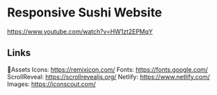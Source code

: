 # Responsive Sushi Website

https://www.youtube.com/watch?v=HW1zt2EPMqY

## Links

📂Assets
Icons: https://remixicon.com/
Fonts: https://fonts.google.com/
ScrollReveal: https://scrollrevealjs.org/
Netlify: https://www.netlify.com/
Images: https://iconscout.com/

